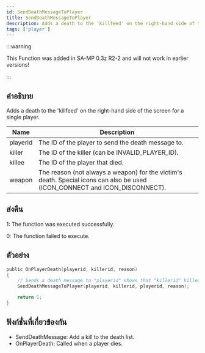 ```yaml
---
id: SendDeathMessageToPlayer
title: SendDeathMessageToPlayer
description: Adds a death to the 'killfeed' on the right-hand side of the screen for a single player.
tags: ['player']
---
```


:::warning

This Function was added in SA-MP 0.3z R2-2 and will not work in earlier versions!

:::

## คำอธิบาย

Adds a death to the 'killfeed' on the right-hand side of the screen for a single player.


| Name | Description |
|------|-------------|
|playerid | The ID of the player to send the death message to.|
|killer | The ID of the killer (can be INVALID_PLAYER_ID).|
|killee | The ID of the player that died.|
|weapon | The reason (not always a weapon) for the victim's death. Special icons can also be used (ICON_CONNECT and ICON_DISCONNECT).|


## ส่งคืน

 1: The function was executed successfully. 

 0: The function failed to execute. 


## ตัวอย่าง


```c
public OnPlayerDeath(playerid, killerid, reason)
{
    // Sends a death message to "playerid" shows that "killerid" killed "playerid" for "reason"
    SendDeathMessageToPlayer(playerid, killerid, playerid, reason);

    return 1;
}
```


## ฟังก์ชั่นที่เกี่ยวข้องกัน


-  SendDeathMessage: Add a kill to the death list.
-  OnPlayerDeath: Called when a player dies.